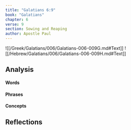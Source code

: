 ```yaml
---
title: "Galatians 6:9"
book: "Galatians"
chapter: 6
verse: 9
section: Sowing and Reaping
author: Apostle Paul
---
```

![[/Greek/Galatians/006/Galatians-006-009G.md#Text]]
![[/Hebrew/Galatians/006/Galatians-006-009H.md#Text]]

## Analysis

#### Words

#### Phrases

#### Concepts

## Reflections
